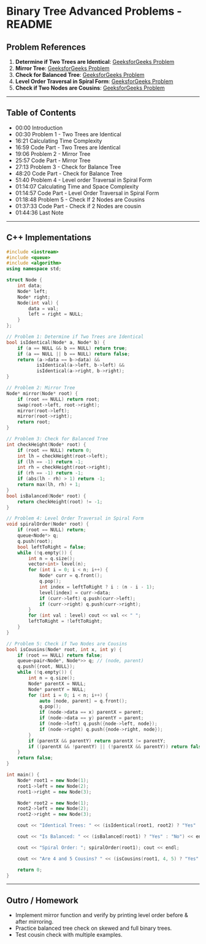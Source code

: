 # Binary Tree Advanced Problems - README

## Problem References
1. **Determine if Two Trees are Identical**: [GeeksforGeeks Problem](https://www.geeksforgeeks.org/problem...)
2. **Mirror Tree**: [GeeksforGeeks Problem](https://www.geeksforgeeks.org/problem...)
3. **Check for Balanced Tree**: [GeeksforGeeks Problem](https://www.geeksforgeeks.org/problem...)
4. **Level Order Traversal in Spiral Form**: [GeeksforGeeks Problem](https://www.geeksforgeeks.org/problem...)
5. **Check if Two Nodes are Cousins**: [GeeksforGeeks Problem](https://www.geeksforgeeks.org/problem...)

---

## Table of Contents
- 00:00 Introduction
- 00:30 Problem 1 - Two Trees are Identical
- 16:21 Calculating Time Complexity
- 16:59 Code Part - Two Trees are Identical
- 19:06 Problem 2 - Mirror Tree
- 25:57 Code Part - Mirror Tree
- 27:13 Problem 3 - Check for Balance Tree
- 48:20 Code Part - Check for Balance Tree
- 51:40 Problem 4 - Level order Traversal in Spiral Form
- 01:14:07 Calculating Time and Space Complexity
- 01:14:57 Code Part - Level Order Traversal in Spiral Form
- 01:18:48 Problem 5 - Check If 2 Nodes are Cousins
- 01:37:33 Code Part - Check if 2 Nodes are cousin
- 01:44:36 Last Note

---

## C++ Implementations

```cpp
#include <iostream>
#include <queue>
#include <algorithm>
using namespace std;

struct Node {
    int data;
    Node* left;
    Node* right;
    Node(int val) {
        data = val;
        left = right = NULL;
    }
};

// Problem 1: Determine if Two Trees are Identical
bool isIdentical(Node* a, Node* b) {
    if (a == NULL && b == NULL) return true;
    if (a == NULL || b == NULL) return false;
    return (a->data == b->data) && 
           isIdentical(a->left, b->left) &&
           isIdentical(a->right, b->right);
}

// Problem 2: Mirror Tree
Node* mirror(Node* root) {
    if (root == NULL) return root;
    swap(root->left, root->right);
    mirror(root->left);
    mirror(root->right);
    return root;
}

// Problem 3: Check for Balanced Tree
int checkHeight(Node* root) {
    if (root == NULL) return 0;
    int lh = checkHeight(root->left);
    if (lh == -1) return -1;
    int rh = checkHeight(root->right);
    if (rh == -1) return -1;
    if (abs(lh - rh) > 1) return -1;
    return max(lh, rh) + 1;
}
bool isBalanced(Node* root) {
    return checkHeight(root) != -1;
}

// Problem 4: Level Order Traversal in Spiral Form
void spiralOrder(Node* root) {
    if (root == NULL) return;
    queue<Node*> q;
    q.push(root);
    bool leftToRight = false;
    while (!q.empty()) {
        int n = q.size();
        vector<int> level(n);
        for (int i = 0; i < n; i++) {
            Node* curr = q.front();
            q.pop();
            int index = leftToRight ? i : (n - i - 1);
            level[index] = curr->data;
            if (curr->left) q.push(curr->left);
            if (curr->right) q.push(curr->right);
        }
        for (int val : level) cout << val << " ";
        leftToRight = !leftToRight;
    }
}

// Problem 5: Check if Two Nodes are Cousins
bool isCousins(Node* root, int x, int y) {
    if (root == NULL) return false;
    queue<pair<Node*, Node*>> q; // (node, parent)
    q.push({root, NULL});
    while (!q.empty()) {
        int n = q.size();
        Node* parentX = NULL;
        Node* parentY = NULL;
        for (int i = 0; i < n; i++) {
            auto [node, parent] = q.front();
            q.pop();
            if (node->data == x) parentX = parent;
            if (node->data == y) parentY = parent;
            if (node->left) q.push({node->left, node});
            if (node->right) q.push({node->right, node});
        }
        if (parentX && parentY) return parentX != parentY;
        if ((parentX && !parentY) || (!parentX && parentY)) return false;
    }
    return false;
}

int main() {
    Node* root1 = new Node(1);
    root1->left = new Node(2);
    root1->right = new Node(3);

    Node* root2 = new Node(1);
    root2->left = new Node(2);
    root2->right = new Node(3);

    cout << "Identical Trees: " << (isIdentical(root1, root2) ? "Yes" : "No") << endl;

    cout << "Is Balanced: " << (isBalanced(root1) ? "Yes" : "No") << endl;

    cout << "Spiral Order: "; spiralOrder(root1); cout << endl;

    cout << "Are 4 and 5 Cousins? " << (isCousins(root1, 4, 5) ? "Yes" : "No") << endl;

    return 0;
}
```

---

## Outro / Homework
- Implement mirror function and verify by printing level order before & after mirroring.
- Practice balanced tree check on skewed and full binary trees.
- Test cousin check with multiple examples.
